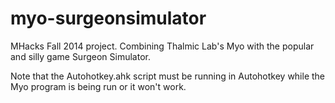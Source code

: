 myo-surgeonsimulator
====================

MHacks Fall 2014 project. Combining Thalmic Lab's Myo with the popular and silly game Surgeon Simulator.

Note that the Autohotkey.ahk script must be running in Autohotkey while the Myo program is being run or it won't work.
